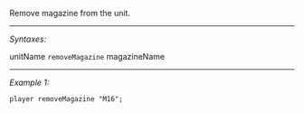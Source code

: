 Remove magazine from the unit.


---
*Syntaxes:*

unitName `removeMagazine` magazineName

---
*Example 1:*

```sqf
player removeMagazine "M16";
```